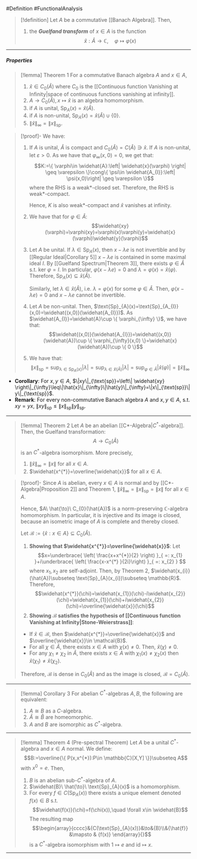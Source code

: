 #Definition #FunctionalAnalysis 

> [!definition]
> Let $A$ be a commutative [[Banach Algebra]]. Then, 
> 1. the ***Guelfand transform*** of $x\in A$ is the function $$\widehat{x}:\widehat{A}\to \mathbb{C},\quad \varphi\mapsto \varphi(x)$$
---
##### Properties
> [!lemma] Theorem 1
> For a commutative Banach algebra $A$ and $x\in A$, 
> 1. $\widehat{x}\in C_{0}(\widehat{A})$ where $C_{0}$ is the [[Continuous function Vanishing at Infinity|space of continuous functions vanishing at infinity]].
> 2. $A\to C_{0}(\widehat{A}),x\mapsto \widehat{x}$ is an algebra homomorphism.
> 3. if $A$ is unital, $\text{Sp}_{A}(x)=\widehat{x}(\widehat{A})$.
> 4. if $A$ is non-unital, $\text{Sp}_{A}(x)=\widehat{x}(\widehat{A})\cup \{ 0 \}$.
> 5. $\|\widehat{x}\|_{\infty}=\|x\|_{\text{sp}}$.

> [!proof]-
> We have: 
> 1. If $A$ is unital, $\widehat{A}$ is compact and $C_{0}(\widehat{A})=C(\widehat{A})\ni \widehat{x}$. 
>    If $A$ is non-unital, let $\varepsilon>0$. As we have that $\varphi_{\infty}(x,0)=0$, we get that: $$K:=\{ \varphi\in \widehat{A}:\left| \widehat{x}(\varphi) \right| \geq \varepsilon \}\cong\{ \psi\in \widehat{A_{I}}:\left| \psi(x,0)\right| \geq \varepsilon \}$$where the RHS is a weak\*-closed set. Therefore, the RHS is weak\*-compact.
>    
>    Hence, $K$ is also weak\*-compact and $\widehat{x}$ vanishes at infinity.
> 2. We have that for $\varphi\in \widehat{A}$: $$\widehat{xy}(\varphi)=\varphi(xy)=\varphi(x)\varphi(y)=\widehat{x}(\varphi)\widehat{y}(\varphi)$$
> 3. Let $A$ be unital. If $\lambda\in \text{Sp}_{A}(x)$, then $x-\lambda e$ is not invertible and by [[Regular Ideal|Corollary 5]] $x-\lambda e$ is contained in some maximal ideal $I$. By [[Guelfand Spectrum|Theorem 3]], there exists $\varphi\in \widehat{A}$ s.t. $\text{ker }\varphi=I$. In particular, $\varphi(x-\lambda e)=0$ and $\lambda=\varphi(x)=\widehat{x}(\varphi)$. Therefore, $\text{Sp}_{A}(x)\subseteq \widehat{x}(\widehat{A})$.
>    
>    Similarly, let $\lambda\in \widehat{x}(\widehat{A})$, i.e. $\lambda=\varphi(x)$ for some $\varphi\in \widehat{A}$. Then, $\varphi(x-\lambda e)=0$ and $x-\lambda e$ cannot be invertible.
> 4. Let $A$ be non-unital. Then, $\text{Sp}_{A}(x)=\text{Sp}_{A_{I}}(x,0)=\widehat{(x,0)}(\widehat{A_{I}})$. As $\widehat{A_{I}}=\widehat{A}\cup \{ \varphi_{\infty} \}$, we have that: $$\widehat{(x,0)}(\widehat{A_{I}})=\widehat{(x,0)}(\widehat{A})\cup \{ \varphi_{\infty}(x,0) \}=\widehat{x}(\widehat{A})\cup \{ 0 \}$$
> 5. We have that: $$\|x\|_{\text{sp}}=\sup_{\lambda\in \text{Sp}_{A}(x)}\left| \lambda \right| =\sup_{\lambda\in \widehat{x}(\widehat{A})}\left| \lambda \right| = \sup_{\varphi\in \widehat{A}}\left| \widehat{x}(\varphi) \right| =\left\| \widehat{x} \right\| _{\infty}$$
>     
- **Corollary**: For $x,y\in A$, $\|xy\|_{\text{sp}}=\left\| \widehat{xy} \right\|_{\infty}\leq\|\hat{x}\|_{\infty}\|\hat{y}\|_{\infty}=\|x\|_{\text{sp}}\|y\|_{\text{sp}}$.
- **Remark**: For every non-commutative Banach algebra $A$ and $x,y\in A$, s.t. $xy=yx$, $\|xy\|_{\text{sp}}\leq\|x\|_{\text{sp}}\|y\|_{\text{sp}}$.
---
> [!lemma] Theorem 2
> Let $A$ be an abelian [[C*-Algebra|$C^{*}$-algebra]]. Then, the Guelfand transformation: $$A\to C_{0}(\hat{A})$$is an $C^{*}$-algebra isomorphism. More precisely, 
> 1. $\|\hat{x}\|_{\infty}=\|x\|$ for all $x\in A$.
> 2. $\widehat{x^{*}}=\overline{\widehat{x}}$ for all $x\in A$.

> [!proof]-
> Since $A$ is abelian, every $x\in A$ is normal and by [[C*-Algebra|Proposition 2]] and Theorem 1, $\left\| \hat{x} \right\|_{\infty}=\|x\|_{\text{sp}}=\|x\|$ for all $x\in A$. 
> 
> Hence, $A\ \hat{\to}\ C_{0}(\hat{A})$ is a norm-preserving $\mathbb{C}$-algebra homomorphism. In particular, it is injective and its image is closed, because an isometric image of $A$ is complete and thereby closed.
> 
> Let $\mathcal{B}:=\{ \hat{x}: x\in A \}\subseteq C_{0}(\hat{A})$. 
> 1. **Showing that $\widehat{x^{*}}=\overline{\widehat{x}}$**:
>    Let $$x=\underbrace{ \left( \frac{x+x^{*}}{2} \right) }_{ =: x_{1} }+i\underbrace{ \left( \frac{x-x^{*} }{2i}\right) }_{ =: x_{2} } $$ where $x_{1},x_{2}$ are self-adjoint. Then, by Theorem 2, $\widehat{x_{i}}(\hat{A})\subseteq \text{Sp}_{A}(x_{i})\subseteq \mathbb{R}$. Therefore, $$\widehat{x^{*}}(\chi)=\widehat{x_{1}}(\chi)-i\widehat{x_{2}}(\chi)=\widehat{x_{1}}(\chi)+i\widehat{x_{2}}(\chi)=\overline{\widehat{x}}(\chi)$$
> 2. **Showing $\mathcal{B}$ satisfies the hypothesis of [[Continuous function Vanishing at Infinity|Stone-Weierstrass]]**:
> 	- If $\hat{x}\in \mathcal{B}$, then $\widehat{x^{*}}=\overline{\widehat{x}}$ and $\overline{\widehat{x}}\in \mathcal{B}$.
> 	- For all $\chi\in \hat{A}$, there exists $x\in A$ with $\chi(x)\neq 0$. Then, $\hat{x}(\chi)\neq 0$. 
> 	- For any $\chi_{1}\neq \chi_{2}$ in $\hat{A}$, there exists $x\in A$ with $\chi_{1}(x)\neq \chi_{2}(x)$ then $\hat{x}(\chi_{1})\neq \hat{x}(\chi_{2})$. 
> 	
> 	Therefore, $\mathcal{B}$ is dense in $C_{0}(\hat{A})$ and as the image is closed, $\mathcal{B}=C_{0}(\hat{A})$.
---
> [!lemma] Corollary 3
> For abelian $C^{*}$-algebras $A,B$, the following are equivalent:
> 1. $A\cong B$ as a $C$-algebra.
> 2. $\hat{A}\cong \hat{B}$ are homeomorphic.
> 3. $A$ and $B$ are isomorphic as $C^{*}$-algebra.
---
> [!lemma] Theorem 4 (Pre-spectral Theorem)
> Let $A$ be a unital $C^{*}$-algebra and $x\in A$ normal. We define: $$B:=\overline{\{ P(x,x^{*}):P\in \mathbb{C}[X,Y] \}}\subseteq A$$with $x^0=e$. Then, 
> 1. $B$ is an abelian sub-$C^{*}$-algebra of $A$.
> 2. $\widehat{B}\ \hat{\to}\ \text{Sp}_{A}(x)$ is a homomorphism. 
> 3. For every $f\in C(\text{Sp}_{A}(x))$ there exists a unique element denoted $f(x)\in B$ s.t. $$\widehat{f(x)}(\chi)=f(\chi(x)),\quad \forall x\in \widehat{B}$$The resulting map $$\begin{array}{cccc}&{C(\text{Sp}_{A}(x))}&\to&{B}\\&{\hat{f}} &\mapsto & {f(x)} \end{array}{}$$is a $C^{*}$-algebra isomorphism with $1\mapsto e$ and $\text{id}\mapsto x$.
---
